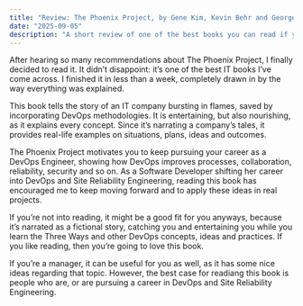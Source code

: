 ```yaml
---
title: "Review: The Phoenix Project, by Gene Kim, Kevin Behr and George Spafford"
date: "2025-09-05"
description: "A short review of one of the best books you can read if you're a DevOps or Site Reliability Engineer"
---
```


After hearing so many recommendations about The Phoenix Project, I finally decided to read it. It didn’t disappoint: it’s one of the best IT books I’ve come across. I finished it in less than a week, completely drawn in by the way everything was explained.

This book tells the story of an IT company bursting in flames, saved by incorporating DevOps methodologies. It is entertaining, but also nourishing, as it explains every concept. Since it’s narrating a company’s tales, it provides real-life examples on situations, plans, ideas and outcomes.

The Phoenix Project motivates you to keep pursuing your career as a DevOps Engineer, showing how DevOps improves processes, collaboration, reliability, security and so on. As a Software Developer shifting her career into DevOps and Site Reliability Engineering, reading this book has encouraged me to keep moving forward and to apply these ideas in real projects.

If you’re not into reading, it might be a good fit for you anyways, because it’s narrated as a fictional story, catching you and entertaining you while you learn the Three Ways and other DevOps concepts, ideas and practices. If you like reading, then you’re going to love this book.

If you’re a manager, it can be useful for you as well, as it has some nice ideas regarding that topic. However, the best case for readiang this book is people who are, or are pursuing a career in DevOps and Site Reliability Engineering.

